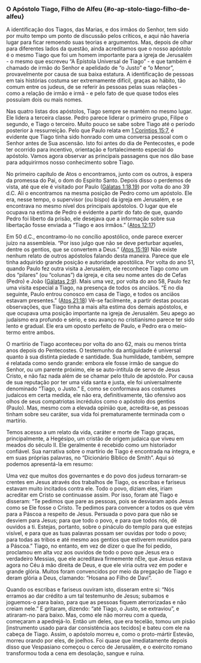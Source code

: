### O Apóstolo Tiago, Filho de Alfeu {#o-ap-stolo-tiago-filho-de-alfeu}

A identificação dos Tiagos, das Marias, e dos irmãos do Senhor, tem sido por muito tempo um ponto de discussão pelos críticos, e aqui não haveria lugar para ficar remoendo suas teorias e argumentos. Mas, depois de olhar para diferentes lados da questão, ainda acreditamos que o nosso apóstolo é o mesmo Tiago que foi um homem importante para a igreja de Jerusalém - o mesmo que escreveu “A Epístola Universal de Tiago” - e que também é chamado de irmão do Senhor e apelidado de “o Justo” e “o Menor”, provavelmente por causa de sua baixa estatura. A identificação de pessoas em tais histórias costuma ser extremamente difícil, graças ao hábito, tão comum entre os judeus, de se referir às pessoas pelas suas relações - como a relação de irmão e irmã - e pelo fato de que quase todos eles possuíam dois ou mais nomes.

Nas quatro listas dos apóstolos, Tiago sempre se mantém no mesmo lugar. Ele lidera a terceira classe. Pedro parece liderar o primeiro grupo, Filipe o segundo, e Tiago o terceiro. Muito pouco se sabe sobre Tiago até o período posterior à ressurreição. Pelo que Paulo relata em [1 Coríntios 15:7](http://bibliaonline.com.br/acf/1co/15/7), é evidente que Tiago tinha sido honrado com uma conversa pessoal com o Senhor antes de Sua ascensão. Isto foi antes do dia de Pentecostes, e pode ter ocorrido para incentivo, orientação e fortalecimento especial do apóstolo. Vamos agora observar as principais passagens que nos dão base para adquirirmos nosso conhecimento sobre Tiago.

No primeiro capítulo de Atos o encontramos, junto com os outros, à espera da promessa do Pai, o dom do Espírito Santo. Depois disso o perdemos de vista, até que ele é visitado por Paulo ([Gálatas 1:18,19](http://bibliaonline.com.br/acf/gl/1/18,19)) por volta do ano 39 d.C. Ali o encontramos na mesma posição de Pedro como um apóstolo. Ele era, nesse tempo, o supervisor (ou bispo) da igreja em Jerusalém, e se encontrava no mesmo nível dos principais apóstolos. O lugar que ele ocupava na estima de Pedro é evidente a partir do fato de que, quando Pedro foi liberto da prisão, ele desejava que a informação sobre sua libertação fosse enviada a “Tiago e aos irmãos.” ([Atos 12:17](http://bibliaonline.com.br/acf/atos/12/17))

Em 50 d.C., encontramo-lo no concílio apostólico, onde parece exercer juízo na assembleia. “Por isso julgo que não se deve perturbar aqueles, dentre os gentios, que se convertem a Deus.” ([Atos 15:19](http://bibliaonline.com.br/acf/atos/15/19)) Não existe nenhum relato de outros apóstolos falando desta maneira. Parece que ele tinha adquirido grande posição e autoridade apostólica. Por volta do ano 51, quando Paulo fez outra visita a Jerusalém, ele reconhece Tiago como um dos “pilares” (ou “colunas”) da igreja, e cita seu nome antes do de Cefas (Pedro) e João ([Gálatas 2:9](http://bibliaonline.com.br/acf/gl/2/9)). Mais uma vez, por volta do ano 58, Paulo fez uma visita especial a Tiago, na presença de todos os anciãos. “E no dia seguinte, Paulo entrou conosco em casa de Tiago, e todos os anciãos estavam presentes.” ([Atos 21:18](http://bibliaonline.com.br/acf/atos/21/18)) Vê-se facilmente, a partir destas poucas observações, que Tiago tinha a mais alta estima dos demais apóstolos, e que ocupava uma posição importante na igreja de Jerusalém. Seu apego ao judaísmo era profundo e sério, e seu avanço no cristianismo parece ter sido lento e gradual. Ele era um oposto perfeito de Paulo, e Pedro era o meio-termo entre ambos.

O martírio de Tiago aconteceu por volta do ano 62, mais ou menos trinta anos depois do Pentecostes. O testemunho da antiguidade é universal quanto à sua distinta piedade e santidade. Sua humildade, também, sempre é relatada como sendo grande: embora ele fosse irmão de sangue do Senhor, ou um parente próximo, ele se auto-intitula de servo de Jesus Cristo, e não faz nada além de se chamar pelo título de apóstolo. Por causa de sua reputação por ter uma vida santa e justa, ele foi universalmente denominado “Tiago, o Justo.” E, como se conformava aos costumes judaicos em certa medida, ele não era, definitivamente, tão ofensivo aos olhos de seus compatriotas incrédulos como o apóstolo dos gentios (Paulo). Mas, mesmo com a elevada opinião que, acredita-se, as pessoas tinham sobre seu caráter, sua vida foi prematuramente terminada com o martírio.

Temos acesso a um relato da vida, caráter e morte de Tiago graças, principalmente, a Hegésipo, um cristão de origem judaica que viveu em meados do século II. Ele geralmente é recebido como um historiador confiável. Sua narrativa sobre o martírio de Tiago é encontrada na íntegra, e em suas próprias palavras, no “Dicionário Bíblico de Smith”. Aqui só podemos apresentá-la em resumo:

Uma vez que muitos dos governantes e do povo dos judeus tornaram-se crentes em Jesus através dos trabalhos de Tiago, os escribas e fariseus estavam muito incitados contra ele. Todo o povo, diziam eles, iriam acreditar em Cristo se continuasse assim. Por isso, foram até Tiago e disseram: “Te pedimos que pare as pessoas, pois se desviaram após Jesus como se Ele fosse o Cristo. Te pedimos para convencer a todos os que vêm para a Páscoa a respeito de Jesus. Persuada o povo para que não se desviem para Jesus; para que todo o povo, e para que todos nós, dê ouvidos a ti. Estejas, portanto, sobre o pináculo do templo para que estejas visível, e para que as tuas palavras possam ser ouvidas por todo o povo; para todas as tribos e até mesmo aos gentios que estiverem reunidos para a Páscoa.” Tiago, no entanto, em vez de dizer o que lhe foi pedido, proclamou em alta voz aos ouvidos de todo o povo que Jesus era o verdadeiro Messias, que ele acreditava firmemente nEle, que Jesus estava agora no Céu à mão direita de Deus, e que ele viria outra vez em poder e grande glória. Muitos foram convencidos por meio da pregação de Tiago e deram glória a Deus, clamando: “Hosana ao Filho de Davi”.

Quando os escribas e fariseus ouviram isto, disseram entre si: “Nós erramos ao dar crédito a um tal testemunho de Jesus; subamos e joguemos-o para baixo, para que as pessoas fiquem aterrorizadas e não creiam nele.” E gritaram, dizendo: “até Tiago, o Justo, se extraviou”, e atiraram-no para baixo. Mas, como ele não morreu com a queda, começaram a apedrejá-lo. Então um deles, que era tecelão, tomou um pisão [instrumento usado para dar consistência aos tecidos] e bateu com ele na cabeça de Tiago. Assim, o apóstolo morreu e, como o proto-mártir Estevão, morreu orando por eles, de joelhos. Foi quase que imediatamente depois disso que Vespasiano começou o cerco de Jerusalém, e o exército romano transformou toda a cena em desolação, sangue e ruína.